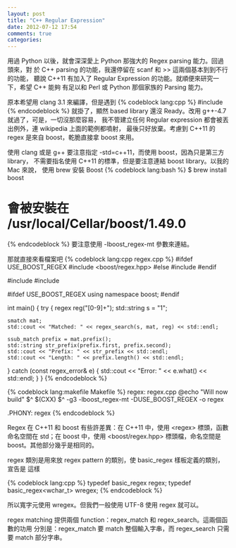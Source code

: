 ```yaml
---
layout: post
title: "C++ Regular Expression"
date: 2012-07-12 17:54
comments: true
categories: 
---
```

用過 Python 以後，就會深深愛上 Python 那強大的 Regex parsing 能力。回過頭來，對
於 C++ parsing 的功能，我還停留在 scanf 和 &gt;&gt; 這兩個基本到到不行的功能，
聽說 C++11 有加入了 Regular Expression 的功能。就順便來研究一下，希望 C++ 能夠
有足以和 Perl 或 Python 那個家族的 Parsing 能力。

原本希望用 clang 3.1 來編譯，但是遇到
{% codeblock lang:cpp %}
#include <regex>
{% endcodeblock %}
就掛了，顯然 based library 還沒 Ready。改用 g++-4.7 就過了，可是，一切沒那麼容易，
我不管建立任何 Regular expression 都會被丟出例外，連 wikipedia 上面的範例都噴射，
最後只好放棄。考慮到 C++11 的 regex 是來自 boost，乾脆直接拿 boost 來用。

<!-- more -->

使用 clang 或是 g++ 要注意指定 -std=c++11，而使用 boost，因為只是第三方 library，
不需要指名使用 C++11 的標準，但是要注意連結 boost library。以我的 Mac 來說，
使用 brew 安裝 Boost
{% codeblock lang:bash %}
$ brew install boost
# 會被安裝在 /usr/local/Cellar/boost/1.49.0
{% endcodeblock %}
要注意使用 -lboost_regex-mt 參數來連結。

那就直接來看檔案吧
{% codeblock lang:cpp regex.cpp %}
#ifdef USE_BOOST_REGEX
#include <boost/regex.hpp>
#else
#include <regex>
#endif

#include <iostream>
#include <string>

#ifdef USE_BOOST_REGEX
using namespace boost;
#endif

int main() {
  try {
    regex reg("[0-9]+");
    std::string s = "<tag>1</tag>";

    smatch mat;
    std::cout << "Matched: " << regex_search(s, mat, reg) << std::endl;

    ssub_match prefix = mat.prefix();
    std::string str_prefix(prefix.first, prefix.second);
    std::cout << "Prefix: " << str_prefix << std::endl;
    std::cout << "Length: " << prefix.length() << std::endl;

    
  } catch (const regex_error& e) {
    std::cout << "Error: " << e.what() << std::endl;
  }
}
{% endcodeblock %}

{% codeblock lang:makefile Makefile %}
regex: regex.cpp
	@echo "Will now build" $^
	$(CXX) $^ -g3 -lboost_regex-mt -DUSE_BOOST_REGEX -o regex

.PHONY: regex
{% endcodeblock %}

Regex 在 C++11 和 boost 有些許差異：在 C++11 中，使用 &lt;regex&gt; 標頭，函數
命名空間在 std；在 boost 中，使用 &lt;boost/regex.hpp&gt; 標頭檔，命名空間是
boost。其他部分幾乎是相同的。

regex 類別是用來放 regex pattern 的類別，使 basic_regex 樣板定義的類別，宣告是
這樣

{% codeblock lang:cpp %}
typedef basic_regex<char>      regex;
typedef basic_regex<wchar_t>   wregex;
{% endcodeblock %}

所以寬字元使用 wregex。但我們一般使用 UTF-8 使用 regex 就可以。

regex matching 提供兩個 function：regex_match 和 regex_search。這兩個函數的功用
分別是：regex_match 要 match 整個輸入字串，而 regex_search 只需要 match 部分字串。
